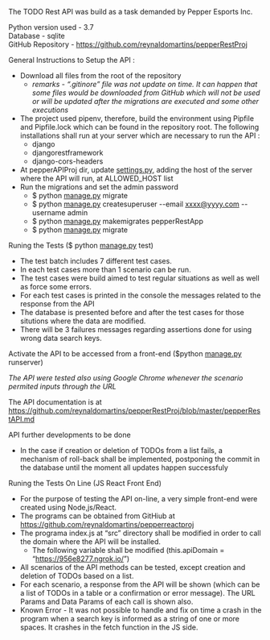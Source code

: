 <!DOCTYPE html>
<html>

<head>
  <meta charset="utf-8">
  <meta name="viewport" content="width=device-width, initial-scale=1.0">
  <title>pepperRestAPI - building instructions</title>
  <link rel="stylesheet" href="https://stackedit.io/style.css" />
</head>

<body class="stackedit">
  <div class="stackedit__html"><p>The TODO Rest API was build as a task demanded by Pepper Esports Inc.</p>
<p>Python version used - 3.7<br>
Database - sqlite<br>
GitHub Repository - <a href="https://github.com/reynaldomartins/pepperRestProj">https://github.com/reynaldomartins/pepperRestProj</a></p>
<p>General Instructions to Setup the API :</p>
<ul>
<li>Download all files from the root of the repository
<ul>
<li><em>remarks - “.gitinore” file was not update on time. It can happen that some files would be downloaded from GitHub which will not be used or will be updated after the migrations are executed and some other executions</em></li>
</ul>
</li>
<li>The project used pipenv, therefore, build the environment using Pipfile and Pipfile.lock which can be found in the repository root. The following installations shall run at your server which are necessary to run the API :
<ul>
<li>django</li>
<li>djangorestframework</li>
<li>django-cors-headers</li>
</ul>
</li>
<li>At pepperAPIProj dir, update <a href="http://settings.py">settings.py</a>, adding the host of the   server where the API will run, at ALLOWED_HOST list</li>
<li>Run the migrations and set the admin password
<ul>
<li>$ python <a href="http://manage.py">manage.py</a> migrate</li>
<li>$ python <a href="http://manage.py">manage.py</a> createsuperuser --email <a href="mailto:xxxx@yyyy.com">xxxx@yyyy.com</a> --username admin</li>
<li>$ python <a href="http://manage.py">manage.py</a> makemigrates pepperRestApp</li>
<li>$ python <a href="http://manage.py">manage.py</a> migrate</li>
</ul>
</li>
</ul>
<p>Runing the Tests ($ python <a href="http://manage.py">manage.py</a> test)</p>
<ul>
<li>The test batch includes 7 different test cases.</li>
<li>In each test cases more than 1 scenario can be run.</li>
<li>The test cases were build aimed to test regular situations as well as well as force some errors.</li>
<li>For each test cases is printed in the console the messages related to the response from the API</li>
<li>The database is presented before and after the test cases for those situtions where the data are modified.</li>
<li>There will be 3 failures messages regarding assertions done for using wrong data search keys.</li>
</ul>
<p>Activate the API to be accessed from a front-end ($python <a href="http://manage.py">manage.py</a> runserver)</p>
<p><em>The API were tested also using Google Chrome whenever the scenario permited inputs through the URL</em></p>
<p>The API documentation is at <a href="https://github.com/reynaldomartins/pepperRestProj/blob/master/pepperRestAPI.md">https://github.com/reynaldomartins/pepperRestProj/blob/master/pepperRestAPI.md</a></p>
<p>API further developments to be done</p>
<ul>
<li>In the case if creation or deletion of TODOs from a list fails, a   mechanism of roll-back shall be implemented, postponing the commit in the database until the moment all updates happen successfuly</li>
</ul>
<p>Runing the Tests On Line (JS React Front End)</p>
<ul>
<li>For the purpose of testing the API on-line, a very simple front-end were created using Node,js/React.</li>
<li>The programs can be obtained from GitHiub at <a href="https://github.com/reynaldomartins/pepperreactproj">https://github.com/reynaldomartins/pepperreactproj</a></li>
<li>The programa index.js at “src” directory shall be modified in order to call the domain where the API will be installed.
<ul>
<li>The following variable shall be modified (this.apiDomain = “<a href="https://956e8277.ngrok.io/">https://956e8277.ngrok.io/</a>”)</li>
</ul>
</li>
<li>All scenarios of the API methods can be tested, except creation and deletion of TODOs based on a list.</li>
<li>For each scenario, a response from the API will be shown (which can be a list of TODOs in a table or a confirmation or error message). The URL Params and Data Params of each call is shown also.</li>
<li>Known Error - It was not possible to handle and fix on time a crash in the program when a search key is informed as a string of one or more spaces. It crashes in the fetch function in the JS side.</li>
</ul>
</div>
</body>

</html>
